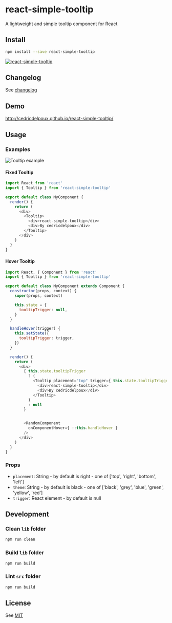 # react-simple-tooltip

A lightweight and simple tooltip component for React

## Install

```sh
npm install --save react-simple-tooltip
```

[![react-simple-tooltip](https://nodei.co/npm/react-simple-tooltip.png?downloads=true&downloadRank=true&stars=true)](https://nodei.co/npm/react-simple-tooltip/)

## Changelog

See [changelog](./CHANGELOG.md)

## Demo 

http://cedricdelpoux.github.io/react-simple-tooltip/

## Usage

### Examples

![Tooltip example](/screenshots/themed-tooltips.png)

#### Fixed Tooltip

```js
import React from 'react'
import { Tooltip } from 'react-simple-tooltip'

export default class MyComponent {
  render() {
    return (
      <div>
        <Tooltip>
          <div>react-simple-tooltip</div>
          <div>By cedricdelpoux</div> 
        </Tooltip>
      </div>
    )
  }
}
```

#### Hover Tooltip

```js
import React, { Component } from 'react'
import { Tooltip } from 'react-simple-tooltip'

export default class MyComponent extends Component {
  constructor(props, context) {
    super(props, context)

    this.state = {
      tooltipTrigger: null,
    }
  }

  handleHover(trigger) {
    this.setState({
      tooltipTrigger: trigger,
    })
  }

  render() {
    return (
      <div>
        { this.state.tooltipTrigger
          ? (
            <Tooltip placement="top" trigger={ this.state.tooltipTrigger }>
              <div>react-simple-tooltip</div>
              <div>By cedricdelpoux</div> 
            </Tooltip>
          )
          : null
        }


        <RandomComponent
          onComponentHover={ ::this.handleHover }
        />
      </div>
    )
  }
}
```

### Props

  * `placement`: String - by default is right - one of ['top', 'right', 'bottom', 'left']
  * `theme`: String - by default is black - one of ['black', 'grey', 'blue', 'green', 'yellow', 'red']
  * `trigger`: React element - by default is null

## Development

### Clean `lib` folder

```js
npm run clean
```

### Build `lib` folder

```js
npm run build
```

### Lint `src` folder

```js
npm run build
```

## License

See [MIT](./LICENCE)
